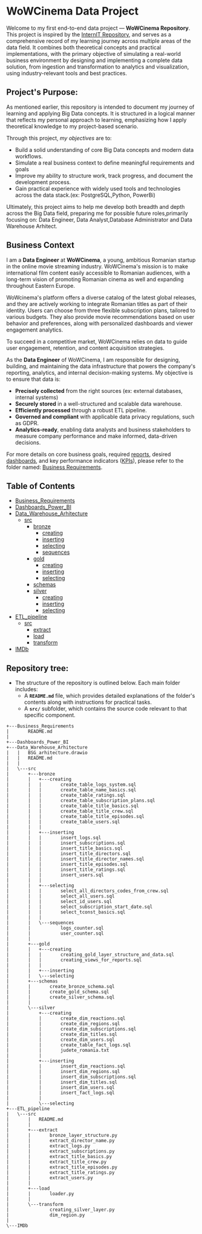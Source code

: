 # **WoWCinema Data Project**

Welcome to my first end-to-end data project — **WoWCinema Repository**. This project is inspired by the [InternIT Repository](https://github.com/romanmurzac/InternIT/tree/main), and serves as a comprehensive record of my learning journey across multiple areas of the data field. It combines both theoretical concepts and practical implementations, with the primary objective of simulating a real-world business environment by designing and implementing a complete data solution, from ingestion and transformation to analytics and visualization, using industry-relevant tools and best practices.

## **Project's Purpose:**

As mentioned earlier, this repository is intended to document my journey of learning and applying Big Data concepts. It is structured in a logical manner that reflects my personal approach to learning, emphasizing how I apply theoretical knowledge to my project-based scenario.

Through this project, _my objectives_ are to:

- Build a solid understanding of core Big Data concepts and modern data workflows.
- Simulate a real business context to define meaningful requirements and goals
- Improve my ability to structure work, track progress, and document the development process.
- Gain practical experience with widely used tools and technologies across the data stack.(ex: PostgreSQL,Python, PowerBi)

Ultimately, this project aims to help me develop both breadth and depth across the Big Data field, preparing me for possible future roles,primarily focusing on: Data Engineer, Data Analyst,Database Administrator and Data Warehouse Arhitect.

## **Business Context**

I am a **Data Engineer** at **WoWCinema**, a young, ambitious Romanian startup in the online movie streaming industry. WoWCinema's mission is to make international film content easily accessible to Romanian audiences, with a long-term vision of promoting Romanian cinema as well and expanding throughout Eastern Europe.

WoWcinema's platform offers a diverse catalog of the latest global releases, and they are actively working to integrate Romanian titles as part of their identity. Users can choose from three flexible subscription plans, tailored to various budgets. They also provide movie recommendations based on user behavior and preferences, along with personalized dashboards and viewer engagement analytics.

To succeed in a competitive market, WoWCinema relies on data to guide user engagement, retention, and content acquisition strategies.

As the **Data Engineer** of WoWCinema, I am responsible for designing, building, and maintaining the data infrastructure that powers the company's reporting, analytics, and internal decision-making systems. My objective is to ensure that data is:

- **Precisely collected** from the right sources (ex: external databases, internal systems)
- **Securely stored** in a well-structured and scalable data warehouse.
- **Efficiently processed** through a robust ETL pipeline.
- **Governed and compliant** with applicable data privacy regulations, such as GDPR.
- **Analytics-ready**, enabling data analysts and business stakeholders to measure company performance and make informed, data-driven decisions.

For more details on core business goals, required [reports](./Business_Requirements/README.md#Reports), desired [dashboards](./Business_Requirements/README.md#Dashboards), and key performance indicators ([KPIs](./Business_Requirements/README.md#KPIs)), please refer to the folder named: [Business Requirements](./Business_Requirements/README.md).

## Table of Contents

- [Business_Requirements](./Business_Requirements/)
- [Dashboards_Power_BI](./Dashboards_Power_BI/)
- [Data_Warehouse_Arhitecture](./Data_Warehouse_Arhitecture/)
  - [src](./Data_Warehouse_Arhitecture/src/)
    - [bronze](./Data_Warehouse_Arhitecture/src/bronze/)
      - [creating](./Data_Warehouse_Arhitecture/src/bronze/creating/)
      - [inserting](./Data_Warehouse_Arhitecture/src/bronze/inserting/)
      - [selecting](./Data_Warehouse_Arhitecture/src/bronze/selecting/)
      - [sequences](./Data_Warehouse_Arhitecture/src/bronze/sequences/)
    - [gold](./Data_Warehouse_Arhitecture/src/gold/)
      - [creating](./Data_Warehouse_Arhitecture/src/gold/creating/)
      - [inserting](./Data_Warehouse_Arhitecture/src/gold/inserting/)
      - [selecting](./Data_Warehouse_Arhitecture/src/gold/selecting/)
    - [schemas](./Data_Warehouse_Arhitecture/src/schemas/)
    - [silver](./Data_Warehouse_Arhitecture/src/silver/)
      - [creating](./Data_Warehouse_Arhitecture/src/silver/creating/)
      - [inserting](./Data_Warehouse_Arhitecture/src/silver/inserting/)
      - [selecting](./Data_Warehouse_Arhitecture/src/silver/selecting/)
- [ETL_pipeline](./ETL_pipeline/)
  - [src](./ETL_pipeline/src/)
    - [extract](./ETL_pipeline/src/extract/)
    - [load](./ETL_pipeline/src/load/)
    - [transform](./ETL_pipeline/src/transform/)
- [IMDb](./IMDb/)

## Repository tree:

- The structure of the repository is outlined below. Each main folder includes:
  - A **`README.md`** file, which provides detailed explanations of the folder's contents along with instructions for practical tasks.
  - A **`src/`** subfolder, which contains the source code relevant to that specific component.

```
+---Business_Requirements
|       README.md
|
+---Dashboards_Power_BI
+---Data_Warehouse_Arhitecture
|   |   BSG_arhitecture.drawio
|   |   README.md
|   |
|   \---src
|       +---bronze
|       |   +---creating
|       |   |       create_table_logs_system.sql
|       |   |       create_table_name_basics.sql
|       |   |       create_table_ratings.sql
|       |   |       create_table_subscription_plans.sql
|       |   |       create_table_title_basics.sql
|       |   |       create_table_title_crew.sql
|       |   |       create_table_title_episodes.sql
|       |   |       create_table_users.sql
|       |   |
|       |   +---inserting
|       |   |       insert_logs.sql
|       |   |       insert_subscriptions.sql
|       |   |       insert_title_basics.sql
|       |   |       insert_title_directors.sql
|       |   |       insert_title_director_names.sql
|       |   |       insert_title_episodes.sql
|       |   |       insert_title_ratings.sql
|       |   |       insert_users.sql
|       |   |
|       |   +---selecting
|       |   |       select_all_directors_codes_from_crew.sql
|       |   |       select_all_users.sql
|       |   |       select_id_users.sql
|       |   |       select_subscription_start_date.sql
|       |   |       select_tconst_basics.sql
|       |   |
|       |   \---sequences
|       |           logs_counter.sql
|       |           user_counter.sql
|       |
|       +---gold
|       |   +---creating
|       |   |       creating_gold_layer_structure_and_data.sql
|       |   |       creating_views_for_reports.sql
|       |   |
|       |   +---inserting
|       |   \---selecting
|       +---schemas
|       |       create_bronze_schema.sql
|       |       create_gold_schema.sql
|       |       create_silver_schema.sql
|       |
|       \---silver
|           +---creating
|           |       create_dim_reactions.sql
|           |       create_dim_regions.sql
|           |       create_dim_subscriptions.sql
|           |       create_dim_titles.sql
|           |       create_dim_users.sql
|           |       create_table_fact_logs.sql
|           |       judete_romania.txt
|           |
|           +---inserting
|           |       insert_dim_reactions.sql
|           |       insert_dim_regions.sql
|           |       insert_dim_subscriptions.sql
|           |       insert_dim_titles.sql
|           |       insert_dim_users.sql
|           |       insert_fact_logs.sql
|           |
|           \---selecting
+---ETL_pipeline
|   \---src
|       |   README.md
|       |
|       +---extract
|       |       bronze_layer_structure.py
|       |       extract_director_name.py
|       |       extract_logs.py
|       |       extract_subscriptions.py
|       |       extract_title_basics.py
|       |       extract_title_crew.py
|       |       extract_title_episodes.py
|       |       extract_title_ratings.py
|       |       extract_users.py
|       |
|       +---load
|       |       loader.py
|       |
|       \---transform
|               creating_silver_layer.py
|               dim_region.py
|
\---IMDb
```
